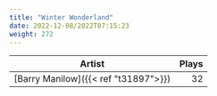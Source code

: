 ```yaml
---
title: "Winter Wonderland"
date: 2022-12-08/2022T07:15:23
weight: 272
---
```




 Artist | Plays 
----- | -----:
[Barry Manilow]({{< ref "t31897">}}) | 32
